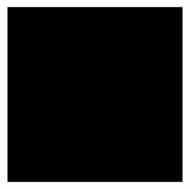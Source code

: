 <!DOCTYPE html>
<html lang="en">
<head>
    <meta charset="UTF-8">
    <meta name="viewport" content="width=device-width, initial-scale=1.0">
    <title>Jogo da Cobrinha</title>
    <style>
        * { margin: 0; padding: 0; box-sizing: border-box; }
        canvas { background-color: #000; display: block; margin: auto; }
    </style>
</head>
<body>
    <canvas id="snakeGame" width="400" height="400"></canvas>
    <script>
        const canvas = document.getElementById("snakeGame");
        const ctx = canvas.getContext("2d");

        const box = 20;
        let snake = [{ x: 9 * box, y: 10 * box }];
        let food = {
            x: Math.floor(Math.random() * 19) * box,
            y: Math.floor(Math.random() * 19) * box
        };
        let score = 0;
        let direction;
        
        document.addEventListener("keydown", setDirection);

        function setDirection(event) {
            if (event.keyCode == 37 && direction != "RIGHT") {
                direction = "LEFT";
            } else if (event.keyCode == 38 && direction != "DOWN") {
                direction = "UP";
            } else if (event.keyCode == 39 && direction != "LEFT") {
                direction = "RIGHT";
            } else if (event.keyCode == 40 && direction != "UP") {
                direction = "DOWN";
            }
        }

        function drawGame() {
            ctx.clearRect(0, 0, canvas.width, canvas.height);

            for (let i = 0; i < snake.length; i++) {
                ctx.fillStyle = i == 0 ? "green" : "white";
                ctx.fillRect(snake[i].x, snake[i].y, box, box);
                ctx.strokeStyle = "red";
                ctx.strokeRect(snake[i].x, snake[i].y, box, box);
            }

            ctx.fillStyle = "red";
            ctx.fillRect(food.x, food.y, box, box);

            let snakeX = snake[0].x;
            let snakeY = snake[0].y;

            if (direction == "LEFT") snakeX -= box;
            if (direction == "UP") snakeY -= box;
            if (direction == "RIGHT") snakeX += box;
            if (direction == "DOWN") snakeY += box;

            if (snakeX == food.x && snakeY == food.y) {
                score++;
                food = {
                    x: Math.floor(Math.random() * 19) * box,
                    y: Math.floor(Math.random() * 19) * box
                };
            } else {
                snake.pop();
            }

            let newHead = { x: snakeX, y: snakeY };

            if (snakeX < 0 || snakeY < 0 || snakeX >= canvas.width || snakeY >= canvas.height || collision(newHead, snake)) {
                clearInterval(game);
            }

            snake.unshift(newHead);
        }

        function collision(head, array) {
            for (let i = 0; i < array.length; i++) {
                if (head.x == array[i].x && head.y == array[i].y) {
                    return true;
                }
            }
            return false;
        }

        let game = setInterval(drawGame, 100);
    </script>
</body>
</html>
